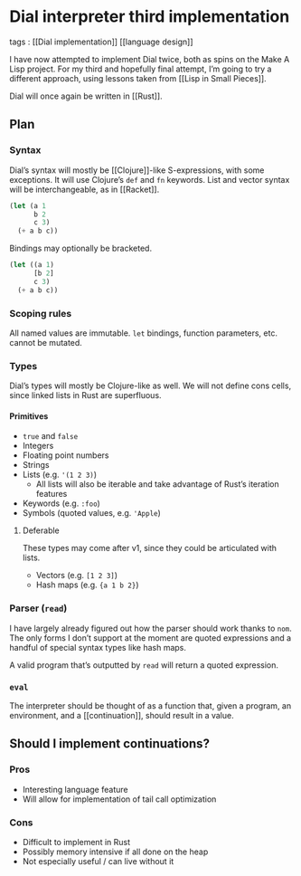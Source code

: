 # Dial interpreter third implementation

tags
: [[Dial implementation]] [[language design]]

I have now attempted to implement Dial twice, both as spins on the Make A Lisp project. For my third and hopefully final attempt, I&rsquo;m going to try a different approach, using lessons taken from [[Lisp in Small Pieces]].

Dial will once again be written in [[Rust]].


<a id="org47e0238"></a>

## Plan


<a id="org29bae6a"></a>

### Syntax

Dial&rsquo;s syntax will mostly be [[Clojure]]-like S-expressions, with some exceptions. It will use Clojure&rsquo;s `def` and `fn` keywords. List and vector syntax will be interchangeable, as in [[Racket]].

```lisp
(let (a 1
      b 2
      c 3)
  (+ a b c))
```

Bindings may optionally be bracketed.

```lisp
(let ((a 1)
      [b 2]
      c 3)
  (+ a b c))
```


<a id="orgb8763b4"></a>

### Scoping rules

All named values are immutable. `let` bindings, function parameters, etc. cannot be mutated.


<a id="orgc0d6f15"></a>

### Types

Dial&rsquo;s types will mostly be Clojure-like as well. We will not define cons cells, since linked lists in Rust are superfluous.


<a id="org7b38f3c"></a>

#### Primitives

-   `true` and `false`
-   Integers
-   Floating point numbers
-   Strings
-   Lists (e.g. `'(1 2 3)`)
    -   All lists will also be iterable and take advantage of Rust&rsquo;s iteration features
-   Keywords (e.g. `:foo`)
-   Symbols (quoted values, e.g. `'Apple`)

1.  Deferable

    These types may come after v1, since they could be articulated with lists.
    
    -   Vectors (e.g. `[1 2 3]`)
    -   Hash maps (e.g. `{a 1 b 2}`)


<a id="org7455b04"></a>

### Parser (`read`)

I have largely already figured out how the parser should work thanks to `nom`. The only forms I don&rsquo;t support at the moment are quoted expressions and a handful of special syntax types like hash maps.

A valid program that&rsquo;s outputted by `read` will return a quoted expression.


<a id="org6a27a81"></a>

### `eval`

The interpreter should be thought of as a function that, given a program, an environment, and a [[continuation]], should result in a value.


<a id="orgf7b063a"></a>

## Should I implement continuations?


<a id="orgb486cad"></a>

### Pros

-   Interesting language feature
-   Will allow for implementation of tail call optimization


<a id="org742b976"></a>

### Cons

-   Difficult to implement in Rust
-   Possibly memory intensive if all done on the heap
-   Not especially useful / can live without it
